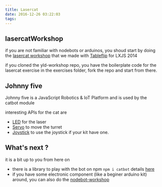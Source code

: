 ```yaml
---
title: Lasercat
date: 2016-12-26 03:22:03
tags:
---
```


## lasercatWorkshop

if you are not familiar with nodebots or arduinos, you shoud start by doing the [lasercat workshop][1] that we made with [Tableflip][2] for LXJS 2014

if you cloned the yld-workshop repo, you have the boilerplate code for the lasercat exercise in the exercises folder, fork the repo and start from there.

## Johnny five

Johnny five is a JavaScript Robotics & IoT Platform and is used by the catbot module

interesting APIs for the cat are 

- [LED][5] for the laser
- [Servo][6] to move the turret
- [Joystick][7] to use the joystick if your kit have one.

## What's next ?

it is a bit up to you from here on

- there is a library to play with the bot on npm ```npm i catbot``` details [here][4]
- if you have some electronic component (like a beginer arduino kit) around, you can also do the [nodebot-workshop][3]

[1]: https://github.com/tableflip/lasercat-workshop
[2]: https://tableflip.io/
[3]: https://github.com/tableflip/nodebot-workshop
[4]: https://github.com/gorhgorh/catbot
[5]: http://johnny-five.io/api/led/
[6]: http://johnny-five.io/api/servo/
[7]: http://johnny-five.io/api/joystick/
